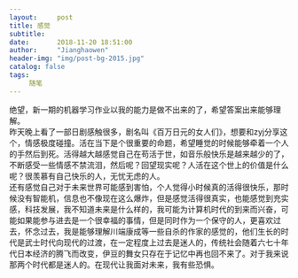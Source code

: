 ```yaml
---
layout:     post
title: 感觉
subtitle:   
date:       2018-11-20 18:51:00
author:     "Jianghaowen"
header-img: "img/post-bg-2015.jpg"
catalog: false
tags:
     随笔
---
```

绝望，新一期的机器学习作业以我的能力是做不出来的了，希望答案出来能够理解。            
昨天晚上看了一部日剧感触很多，剧名叫《百万日元的女人们》，想要和zyj分享这个，情感极度碰撞。活在当下是个很重要的命题，希望睡觉的时候能够牵着一个人的手然后到死。活得越大越感觉自己在苟活于世，如音乐般快乐是越来越少的了，不断感受一些情感不禁流泪，然后呢？回望现实呢？人活在这个世上的价值是什么呢？很羡慕有自己快乐的人，无忧无虑的人。                
还有感觉自己对于未来世界可能感到害怕，个人觉得小时候真的活得很快乐，那时候没有智能机，信息也不像现在这么爆炸，但是感觉活得很真实，也能感觉到充实感，科技发展，我不知道未来是什么样的，我可能为计算机时代的到来而兴奋，可能如果能参与进去是一个很幸福的事情，但是同时作为一个保守的人，更喜欢过去，怀念过去，我是能够理解川端康成等一些自杀的作家的感觉的，他们生长的时代是武士时代向现代的过渡，在一定程度上过去是迷人的，传统社会随着六七十年代日本经济的腾飞而改变，伊豆的舞女只存在于记忆中再也回不来了。对于我来说那两个时代都是迷人的。在现代让我面对未来，我有些恐惧。
